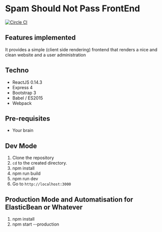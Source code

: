# Spam Should Not Pass FrontEnd
[![Circle CI](https://circleci.com/gh/v4lproik/spam-should-not-pass.svg?style=svg)](https://circleci.com/gh/v4lproik/spam-should-not-pass-frontend)


## Features implemented

It provides a simple (client side rendering) frontend that renders a nice and clean website and a user administration

## Techno

- ReactJS 0.14.3
- Express 4
- Bootstrap 3
- Babel / ES2015
- Webpack

## Pre-requisites

- Your brain

## Dev Mode

1. Clone the repository
2. `cd` to the created directory.
3. npm install
4. npm run build
4. npm run dev
5. Go to `http://localhost:3000`

## Production Mode and Automatisation for ElasticBean or Whatever
1. npm install
2. npm start --production

